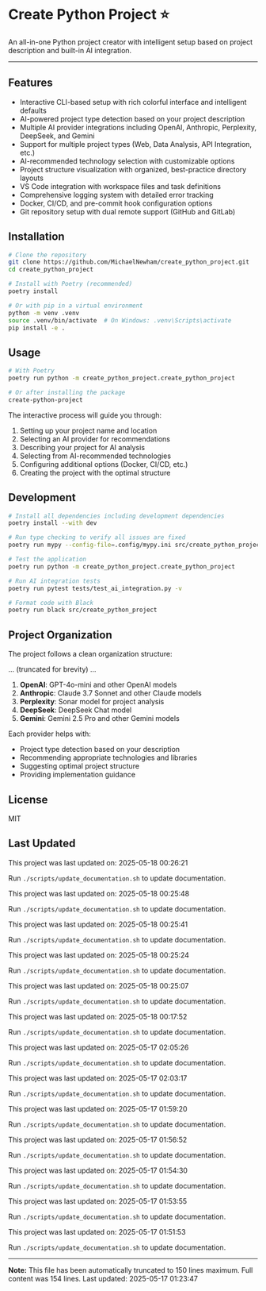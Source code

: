 # Create Python Project ⭐

An all-in-one Python project creator with intelligent setup based on project description and built-in AI integration.

***

## Features

- Interactive CLI-based setup with rich colorful interface and intelligent defaults
- AI-powered project type detection based on your project description
- Multiple AI provider integrations including OpenAI, Anthropic, Perplexity, DeepSeek, and Gemini
- Support for multiple project types (Web, Data Analysis, API Integration, etc.)
- AI-recommended technology selection with customizable options
- Project structure visualization with organized, best-practice directory layouts
- VS Code integration with workspace files and task definitions
- Comprehensive logging system with detailed error tracking
- Docker, CI/CD, and pre-commit hook configuration options
- Git repository setup with dual remote support (GitHub and GitLab)

## Installation

```bash
# Clone the repository
git clone https://github.com/MichaelNewham/create_python_project.git
cd create_python_project

# Install with Poetry (recommended)
poetry install

# Or with pip in a virtual environment
python -m venv .venv
source .venv/bin/activate  # On Windows: .venv\Scripts\activate
pip install -e .
```

## Usage

```bash
# With Poetry
poetry run python -m create_python_project.create_python_project

# Or after installing the package
create-python-project
```

The interactive process will guide you through:
1. Setting up your project name and location
2. Selecting an AI provider for recommendations
3. Describing your project for AI analysis
4. Selecting from AI-recommended technologies
5. Configuring additional options (Docker, CI/CD, etc.)
6. Creating the project with the optimal structure

## Development

```bash
# Install all dependencies including development dependencies
poetry install --with dev

# Run type checking to verify all issues are fixed
poetry run mypy --config-file=.config/mypy.ini src/create_python_project

# Test the application
poetry run python -m create_python_project.create_python_project

# Run AI integration tests
poetry run pytest tests/test_ai_integration.py -v

# Format code with Black
poetry run black src/create_python_project
```

## Project Organization

The project follows a clean organization structure:

... (truncated for brevity) ...


1. **OpenAI**: GPT-4o-mini and other OpenAI models
2. **Anthropic**: Claude 3.7 Sonnet and other Claude models
3. **Perplexity**: Sonar model for project analysis
4. **DeepSeek**: DeepSeek Chat model
5. **Gemini**: Gemini 2.5 Pro and other Gemini models

Each provider helps with:
- Project type detection based on your description
- Recommending appropriate technologies and libraries
- Suggesting optimal project structure
- Providing implementation guidance

## License

MIT

## Last Updated

This project was last updated on: 2025-05-18 00:26:21

Run `./scripts/update_documentation.sh` to update documentation.

This project was last updated on: 2025-05-18 00:25:48

Run `./scripts/update_documentation.sh` to update documentation.

This project was last updated on: 2025-05-18 00:25:41

Run `./scripts/update_documentation.sh` to update documentation.

This project was last updated on: 2025-05-18 00:25:24

Run `./scripts/update_documentation.sh` to update documentation.

This project was last updated on: 2025-05-18 00:25:07

Run `./scripts/update_documentation.sh` to update documentation.

This project was last updated on: 2025-05-18 00:17:52

Run `./scripts/update_documentation.sh` to update documentation.

This project was last updated on: 2025-05-17 02:05:26

Run `./scripts/update_documentation.sh` to update documentation.

This project was last updated on: 2025-05-17 02:03:17

Run `./scripts/update_documentation.sh` to update documentation.

This project was last updated on: 2025-05-17 01:59:20

Run `./scripts/update_documentation.sh` to update documentation.

This project was last updated on: 2025-05-17 01:56:52

Run `./scripts/update_documentation.sh` to update documentation.

This project was last updated on: 2025-05-17 01:54:30

Run `./scripts/update_documentation.sh` to update documentation.

This project was last updated on: 2025-05-17 01:53:55

Run `./scripts/update_documentation.sh` to update documentation.

This project was last updated on: 2025-05-17 01:51:53

Run `./scripts/update_documentation.sh` to update documentation.

---

**Note:** This file has been automatically truncated to 150 lines maximum.
Full content was 154 lines. Last updated: 2025-05-17 01:23:47
